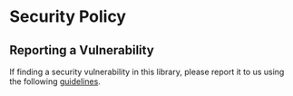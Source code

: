 <!--
Copyright (C) 2024 Arm Limited or its affiliates and Contributors. All rights reserved.
SPDX-License-Identifier: Apache-2.0
-->
# Security Policy

## Reporting a Vulnerability

If finding a security vulnerability in this library, please report it to us using the following [guidelines](https://developer.arm.com/documentation/102850/latest/).
